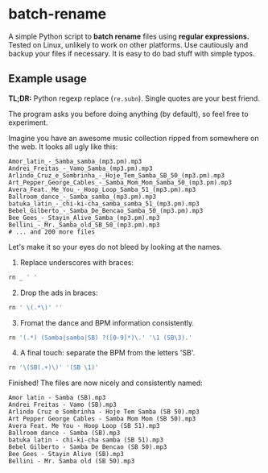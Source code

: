 
# batch-rename

A simple Python script to **batch rename** files using **regular expressions.**
Tested on Linux, unlikely to work on other platforms. Use cautiously and backup your files if necessary. It is easy to do bad stuff with simple typos.

## Example usage

**TL;DR:** Python regexp replace (```re.subn```). Single quotes are your best friend.

The program asks you before doing anything (by default), so feel free to experiment.

Imagine you have an awesome music collection ripped from somewhere on the web. It looks all ugly like this:

```
Amor_latin_-_Samba_samba_(mp3.pm).mp3
Andrei_Freitas_-_Vamo_Samba_(mp3.pm).mp3
Arlindo_Cruz_e_Sombrinha_-_Hoje_Tem_Samba_SB_50_(mp3.pm).mp3
Art_Pepper_George_Cables_-_Samba_Mom_Mom_Samba_50_(mp3.pm).mp3
Avera_Feat._Me_You_-_Hoop_Loop_Samba_51_(mp3.pm).mp3
Ballroom_dance_-_Samba_samba_(mp3.pm).mp3
batuka_latin_-_chi-ki-cha_samba_samba_51_(mp3.pm).mp3
Bebel_Gilberto_-_Samba_De_Bencao_Samba_50_(mp3.pm).mp3
Bee_Gees_-_Stayin_Alive_Samba_(mp3.pm).mp3
Bellini_-_Mr._Samba_old_SB_50_(mp3.pm).mp3
# ... and 200 more files
```

Let's make it so your eyes do not bleed by looking at the names.

1. Replace underscores with braces:
```bash
rn _ ' '
```

2. Drop the ads in braces:
```bash
rn ' \(.*\)' ''
```

3. Fromat the dance and BPM information consistently.
```bash
rn '(.*) (Samba|samba|SB) ?([0-9]*)\.' '\1 (SB\3).'
```

4. A final touch: separate the BPM from the letters 'SB'.
```bash
rn '\(SB(.+)\)' '(SB \1)'
```

Finished! The files are now nicely and consistently named:

```
Amor latin - Samba (SB).mp3
Andrei Freitas - Vamo (SB).mp3
Arlindo Cruz e Sombrinha - Hoje Tem Samba (SB 50).mp3
Art Pepper George Cables - Samba Mom Mom (SB 50).mp3
Avera Feat. Me You - Hoop Loop (SB 51).mp3
Ballroom dance - Samba (SB).mp3
batuka latin - chi-ki-cha samba (SB 51).mp3
Bebel Gilberto - Samba De Bencao (SB 50).mp3
Bee Gees - Stayin Alive (SB).mp3
Bellini - Mr. Samba old (SB 50).mp3
```
